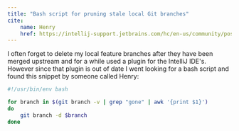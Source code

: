 ```yaml
---
title: "Bash script for pruning stale local Git branches"
cite:
    name: Henry
    href: https://intellij-support.jetbrains.com/hc/en-us/community/posts/360006539480-How-can-I-refresh-already-deleted-Git-remote-branches-?page=1#community_comment_360002698740
---
```


I often forget to delete my local feature branches after they have been merged upstream and for a while used a plugin for the IntelliJ IDE's. However since that plugin is out of date I went looking for a bash script and found this snippet by someone called Henry:

```bash
#!/usr/bin/env bash

for branch in $(git branch -v | grep "gone" | awk '{print $1}')
do
    git branch -d $branch
done
```